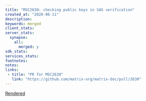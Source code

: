 ```yaml
---
title: "MSC2630: checking public keys in SAS verification"
created_at: "2020-06-11"
description:
keywords: merged
client_stats:
server_stats:
  synapse:
    all:
      merged: y
sdk_stats:
services_stats:
footnotes:
notes:
links:
 - title: "PR for MSC2630"
   link: "https://github.com/matrix-org/matrix-doc/pull/2630"
---
```

[Rendered](https://github.com/uhoreg/matrix-doc/blob/sas2/proposals/2630-sas-check-public-keys.md)

